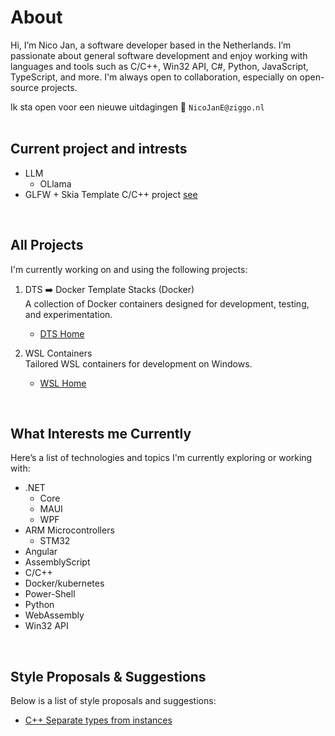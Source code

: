 # About 
Hi, I’m Nico Jan, a software developer based in the Netherlands. I’m passionate about general software development and enjoy working with languages and tools such as C/C++, Win32 API, C#, Python, JavaScript, TypeScript, and more. I'm always open to collaboration, especially on open-source projects.

Ik sta open voor een nieuwe uitdagingen
📧 `NicoJanE@ziggo.nl`
<br><br>

## Current project and intrests
- LLM
  - OLlama
-  GLFW + Skia Template C/C++ project [see](https://github.com/NicoJanE/WSL-Development-Stack-GLFW-Skia-CPP-Template)

<br>

## All Projects
I'm currently working on and using the following projects:

1. DTS ➡️ Docker Template Stacks (Docker) <br>
A collection of Docker containers designed for development, testing, and experimentation.

   * [DTS Home](https://nicojane.github.io/Docker-Template-Stacks-Home/)
  
2. WSL Containers <br>
   Tailored WSL containers for development on Windows.

   * [WSL Home](https://nicojane.github.io/WSL-Template-Stacks-Home/)
     
<!--    
1. PTR ➡️ Project Template Realization<br>
  A private(for now) foR creating applications based on templates, optional with a docker container(⚪)<br>
   [Click here](https://www.google.com) <br><br> -->
   
<br>

## What Interests me Currently
Here’s a list of technologies and topics I'm currently exploring or working with:
- .NET
  - Core
  - MAUI
  - WPF
- ARM Microcontrollers
  - STM32
- Angular
- AssemblyScript
- C/C++
- Docker/kubernetes
- Power-Shell
- Python
- WebAssembly
- Win32 API

<br>

## Style Proposals & Suggestions

Below is a list of style proposals and suggestions:

- [C++ Separate types from instances](https://nicojane.github.io/WSL-Development-Stack-GLFW-Skia-CPP-Template/Howtos/CPPStyle-type-name-separation)

<!--- 
- 📫 How to reach me at Nico2993ee@live.nl

-  <a href="https://gist.github.com/NicoJanE/c4433a9836ff5da1a8900e27f8614546">Something</a>  
-->

<!---
NicoJanE/NicoJanE is a ✨ special ✨ repository because its `README.md` (this file) appears on your GitHub profile.
You can click the Preview link to take a look at your changes.
--->



<!--
<sub>Legend</sub>
<table>
    <thead>                
        <tr>  <th>Planned public</th><th>⚪</th>  </tr>
        <tr>  <th>private</th><th>🔴</th>  </tr>        
        <tr>  <th>public</th> <th>🟢</th>  </tr>
    </thead>    
</table><br><br>
-->
